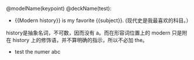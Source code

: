 @modelName(keypoint) @deckName(test):

- {{Modern history}} is my favorite {{subject}}. (现代史是我最喜欢的科目。）

history是抽象名词，不可数，因而没有 a。而在形容词位置上的 modern 只是附在 history 上的修饰语，并不算明确的指示，所以不必加 the。

- test the numer
abc
